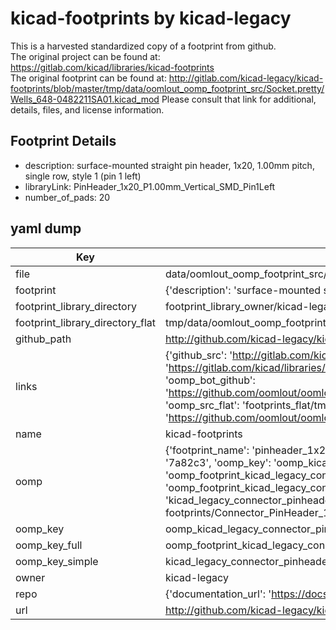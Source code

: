 # kicad-footprints by kicad-legacy  
This is a harvested standardized copy of a footprint from github.  
The original project can be found at:  
https://gitlab.com/kicad/libraries/kicad-footprints  
The original footprint can be found at:
http://gitlab.com/kicad-legacy/kicad-footprints/blob/master/tmp/data/oomlout_oomp_footprint_src/Socket.pretty/Wells_648-0482211SA01.kicad_mod
Please consult that link for additional, details, files, and license information.  
## Footprint Details
* description: surface-mounted straight pin header, 1x20, 1.00mm pitch, single row, style 1 (pin 1 left)  
* libraryLink: PinHeader_1x20_P1.00mm_Vertical_SMD_Pin1Left  
* number_of_pads: 20  
## yaml dump  
| Key | Value |  
| --- | --- |  
| file | data/oomlout_oomp_footprint_src/kicad-footprints/Connector_PinHeader_1.00mm.pretty/PinHeader_1x20_P1.00mm_Vertical_SMD_Pin1Left.kicad_mod |  
| footprint | {'description': 'surface-mounted straight pin header, 1x20, 1.00mm pitch, single row, style 1 (pin 1 left)', 'libraryLink': 'PinHeader_1x20_P1.00mm_Vertical_SMD_Pin1Left', 'number_of_pads': 20} |  
| footprint_library_directory | footprint_library_owner/kicad-legacy_kicad-footprints |  
| footprint_library_directory_flat | tmp/data/oomlout_oomp_footprint_src/footprints_flat/kicad_legacy_connector_pinheader_1_00mm_pinheader_1x20_p1_00mm_vertical_smd_pin1left/working |  
| github_path | http://github.com/kicad-legacy/kicad-footprints/blob/master/tmp/data/oomlout_oomp_footprint_src/Connector_PinHeader_1.00mm.pretty/PinHeader_1x20_P1.00mm_Vertical_SMD_Pin1Left.kicad_mod |  
| links | {'github_src': 'http://gitlab.com/kicad-legacy/kicad-footprints/blob/master/tmp/data/oomlout_oomp_footprint_src/Socket.pretty/Wells_648-0482211SA01.kicad_mod', 'github_src_repo': 'https://gitlab.com/kicad/libraries/kicad-footprints', 'oomp_bot': 'tmp/data/oomlout_oomp_footprint_src/footprints/kicad_legacy_connector_pinheader_1_00mm_pinheader_1x20_p1_00mm_vertical_smd_pin1left/working', 'oomp_bot_github': 'https://github.com/oomlout/oomlout_oomp_footprint_bot/tree/main/tmp/data/oomlout_oomp_footprint_src/footprints/kicad_legacy_connector_pinheader_1_00mm_pinheader_1x20_p1_00mm_vertical_smd_pin1left/working', 'oomp_src_flat': 'footprints_flat/tmp/data/oomlout_oomp_footprint_src/footprints_flat/kicad_legacy_connector_pinheader_1_00mm_pinheader_1x20_p1_00mm_vertical_smd_pin1left/working', 'oomp_src_flat_github': 'https://github.com/oomlout/oomlout_oomp_footprint_src/tree/main/tmp/data/oomlout_oomp_footprint_src/footprints_flat/kicad_legacy_connector_pinheader_1_00mm_pinheader_1x20_p1_00mm_vertical_smd_pin1left/working'} |  
| name | kicad-footprints |  
| oomp | {'footprint_name': 'pinheader_1x20_p1_00mm_vertical_smd_pin1left', 'library_name': 'connector_pinheader_1_00mm', 'md5': '7a82c3cc28a9bcefffe020aa3e359e0c', 'md5_10': '7a82c3cc28', 'md5_5': '7a82c', 'md5_6': '7a82c3', 'oomp_key': 'oomp_kicad_legacy_connector_pinheader_1_00mm_pinheader_1x20_p1_00mm_vertical_smd_pin1left', 'oomp_key_extra': 'oomp_footprint_kicad_legacy_connector_pinheader_1_00mm_pinheader_1x20_p1_00mm_vertical_smd_pin1left', 'oomp_key_full': 'oomp_footprint_kicad_legacy_connector_pinheader_1_00mm_pinheader_1x20_p1_00mm_vertical_smd_pin1left_7a82c3', 'oomp_key_simple': 'kicad_legacy_connector_pinheader_1_00mm_pinheader_1x20_p1_00mm_vertical_smd_pin1left', 'original_filename': 'data/oomlout_oomp_footprint_src/kicad-footprints/Connector_PinHeader_1.00mm.pretty/PinHeader_1x20_P1.00mm_Vertical_SMD_Pin1Left.kicad_mod', 'owner_name': 'kicad_legacy'} |  
| oomp_key | oomp_kicad_legacy_connector_pinheader_1_00mm_pinheader_1x20_p1_00mm_vertical_smd_pin1left |  
| oomp_key_full | oomp_footprint_kicad_legacy_connector_pinheader_1_00mm_pinheader_1x20_p1_00mm_vertical_smd_pin1left |  
| oomp_key_simple | kicad_legacy_connector_pinheader_1_00mm_pinheader_1x20_p1_00mm_vertical_smd_pin1left |  
| owner | kicad-legacy |  
| repo | {'documentation_url': 'https://docs.github.com/rest/repos/repos#get-a-repository', 'message': 'Not Found'} |  
| url | http://github.com/kicad-legacy/kicad-footprints |  

